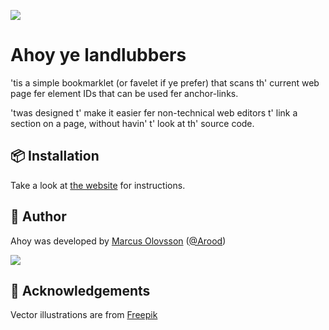 
![](http://arood.github.io/ahoy/images/anchor.png)

# Ahoy ye landlubbers

'tis a simple bookmarklet (or favelet if ye prefer) that scans th' current web page fer element IDs that can be used fer anchor-links.

'twas designed t' make it easier fer non-technical web editors t' link a section on a page, without havin' t' look at th' source code.

## 📦 Installation

Take a look at [the website](http://arood.github.io/ahoy) for instructions.

## 📜 Author

Ahoy was developed by [Marcus Olovsson](http://marcusolovsson.com) ([@Arood](http://twitter.com/Arood))

![](http://arood.github.io/ahoy/images/author.png)

## 📢 Acknowledgements

Vector illustrations are from [Freepik](http://freepik.com)